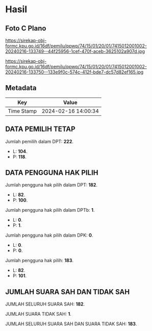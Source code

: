 # Hasil

## Foto C Plano

https://sirekap-obj-formc.kpu.go.id/16df/pemilu/ppwp/74/15/01/20/01/7415012001002-20240216-133749--44f25956-1cef-470f-aceb-3625102a907d.jpg

https://sirekap-obj-formc.kpu.go.id/16df/pemilu/ppwp/74/15/01/20/01/7415012001002-20240216-133750--133e9f0c-574c-412f-bde7-dc57d82ef165.jpg


## Metadata

| Key        | Value               |
| ---------- | ------------------- |
| Time Stamp | 2024-02-16 14:00:34 |


## DATA PEMILIH TETAP

Jumlah pemilih dalam DPT: **222**.
 * L: **104**.
 * P: **118**.

## DATA PENGGUNA HAK PILIH

Jumlah pengguna hak pilih dalam DPT: **182**.
 * L: **82**.
 * P: **100**.

Jumlah pengguna hak pilih dalam DPTb: **1**.
 * L: **0**.
 * P: **1**.

Jumlah pengguna hak pilih dalam DPK: **0**.
 * L: **0**.
 * P: **0**.

Jumlah pengguna hak pilih: **183**.
 * L: **82**.
 * P: **101**.

## JUMLAH SUARA SAH DAN TIDAK SAH

JUMLAH SELURUH SUARA SAH: **182**.

JUMLAH SUARA TIDAK SAH: **1**.

JUMLAH SELURUH SUARA SAH DAN SUARA TIDAK SAH: **183**.


